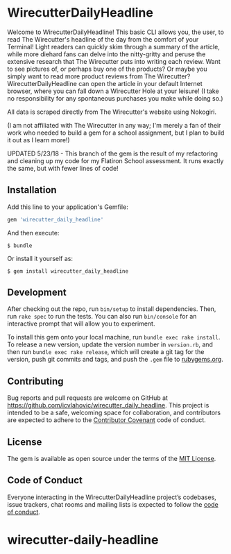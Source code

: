 # WirecutterDailyHeadline

Welcome to WirecutterDailyHeadline! This basic CLI allows you, the user, to read The Wirecutter's
headline of the day from the comfort of your Terminal!  Light readers can quickly skim through a summary of the article, while more diehard fans can delve into the nitty-gritty and peruse the
extensive research that The Wirecutter puts into writing each review.  Want to see pictures of, or perhaps buy one of the products?  Or maybe you simply want to read more product reviews from The Wirecutter?  WirecutterDailyHeadline can open the article in your default Internet browser, where you can fall down a Wirecutter Hole at your leisure!  (I take no responsibility for any spontaneous purchases you make while doing so.)

All data is scraped directly from The Wirecutter's website using Nokogiri.

(I am not affiliated with The Wirecutter in any way; I'm merely a fan of their work who needed to build a gem for a school assignment, but I plan to build it out as I learn more!)

UPDATED 5/23/18 - This branch of the gem is the result of my refactoring and cleaning up my code for my Flatiron School assessment.  It runs exactly the same, but with fewer lines of code!  

## Installation

Add this line to your application's Gemfile:

```ruby
gem 'wirecutter_daily_headline'
```

And then execute:

    $ bundle

Or install it yourself as:

    $ gem install wirecutter_daily_headline

## Development

After checking out the repo, run `bin/setup` to install dependencies. Then, run `rake spec` to run the tests. You can also run `bin/console` for an interactive prompt that will allow you to experiment.

To install this gem onto your local machine, run `bundle exec rake install`. To release a new version, update the version number in `version.rb`, and then run `bundle exec rake release`, which will create a git tag for the version, push git commits and tags, and push the `.gem` file to [rubygems.org](https://rubygems.org).

## Contributing

Bug reports and pull requests are welcome on GitHub at https://github.com/icvlahovic/wirecutter_daily_headline. This project is intended to be a safe, welcoming space for collaboration, and contributors are expected to adhere to the [Contributor Covenant](http://contributor-covenant.org) code of conduct.

## License

The gem is available as open source under the terms of the [MIT License](https://opensource.org/licenses/MIT).

## Code of Conduct

Everyone interacting in the WirecutterDailyHeadline project’s codebases, issue trackers, chat rooms and mailing lists is expected to follow the [code of conduct](https://github.com/icvlahovic/wirecutter_daily_headline/blob/master/CODE_OF_CONDUCT.md).
# wirecutter-daily-headline
